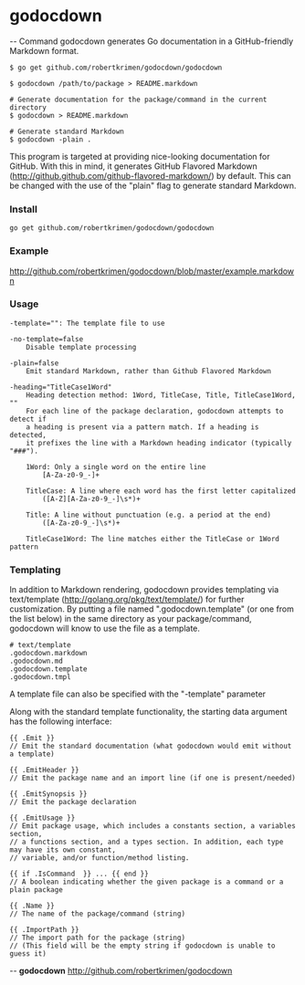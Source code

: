 # godocdown
--
Command godocdown generates Go documentation in a GitHub-friendly Markdown
format.

    $ go get github.com/robertkrimen/godocdown/godocdown

    $ godocdown /path/to/package > README.markdown

    # Generate documentation for the package/command in the current directory
    $ godocdown > README.markdown

    # Generate standard Markdown
    $ godocdown -plain .

This program is targeted at providing nice-looking documentation for GitHub.
With this in mind, it generates GitHub Flavored Markdown
(http://github.github.com/github-flavored-markdown/) by default. This can be
changed with the use of the "plain" flag to generate standard Markdown.

### Install

    go get github.com/robertkrimen/godocdown/godocdown


### Example

http://github.com/robertkrimen/godocdown/blob/master/example.markdown

### Usage

    -template="": The template file to use

    -no-template=false
        Disable template processing

    -plain=false
        Emit standard Markdown, rather than Github Flavored Markdown

    -heading="TitleCase1Word"
        Heading detection method: 1Word, TitleCase, Title, TitleCase1Word, ""
        For each line of the package declaration, godocdown attempts to detect if
        a heading is present via a pattern match. If a heading is detected,
        it prefixes the line with a Markdown heading indicator (typically "###").

        1Word: Only a single word on the entire line
            [A-Za-z0-9_-]+

        TitleCase: A line where each word has the first letter capitalized
            ([A-Z][A-Za-z0-9_-]\s*)+

        Title: A line without punctuation (e.g. a period at the end)
            ([A-Za-z0-9_-]\s*)+

        TitleCase1Word: The line matches either the TitleCase or 1Word pattern


### Templating

In addition to Markdown rendering, godocdown provides templating via
text/template (http://golang.org/pkg/text/template/) for further customization.
By putting a file named ".godocdown.template" (or one from the list below) in
the same directory as your package/command, godocdown will know to use the file
as a template.

    # text/template
    .godocdown.markdown
    .godocdown.md
    .godocdown.template
    .godocdown.tmpl

A template file can also be specified with the "-template" parameter

Along with the standard template functionality, the starting data argument has
the following interface:

    {{ .Emit }}
    // Emit the standard documentation (what godocdown would emit without a template)

    {{ .EmitHeader }}
    // Emit the package name and an import line (if one is present/needed)

    {{ .EmitSynopsis }}
    // Emit the package declaration

    {{ .EmitUsage }}
    // Emit package usage, which includes a constants section, a variables section,
    // a functions section, and a types section. In addition, each type may have its own constant,
    // variable, and/or function/method listing.

    {{ if .IsCommand  }} ... {{ end }}
    // A boolean indicating whether the given package is a command or a plain package

    {{ .Name }}
    // The name of the package/command (string)

    {{ .ImportPath }}
    // The import path for the package (string)
    // (This field will be the empty string if godocdown is unable to guess it)

--
**godocdown** http://github.com/robertkrimen/godocdown
